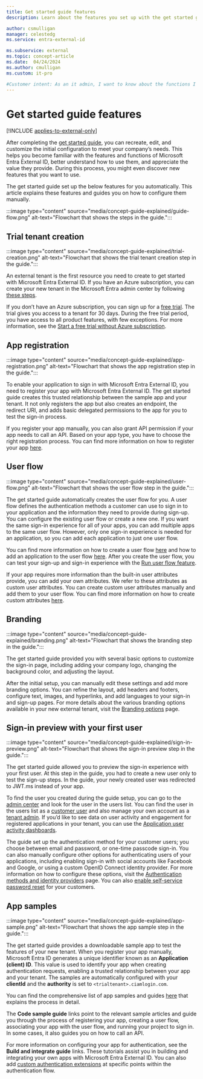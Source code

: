 ```yaml
---
title: Get started guide features
description: Learn about the features you set up with the get started guide. 

author: csmulligan
manager: celestedg
ms.service: entra-external-id

ms.subservice: external
ms.topic: concept-article
ms.date:  04/24/2024
ms.author: cmulligan
ms.custom: it-pro

#Customer intent: As an it admin, I want to know about the functions I set up with the get started guide so that I can understand the value of the features and how to use them.
---
```

# Get started guide features

[!INCLUDE [applies-to-external-only](../includes/applies-to-external-only.md)]

After completing the [get started guide](/entra/external-id/customers/quickstart-get-started-guide), you can recreate, edit, and customize the initial configuration to meet your company’s needs. This helps you become familiar with the features and functions of Microsoft Entra External ID, better understand how to use them, and appreciate the value they provide. During this process, you might even discover new features that you want to use.

The get started guide set up the below features for you automatically. This article explains these features and guides you on how to configure them manually.

:::image type="content" source="media/concept-guide-explained/guide-flow.png" alt-text="Flowchart that shows the steps in the guide.":::

## Trial tenant creation

:::image type="content" source="media/concept-guide-explained/trial-creation.png" alt-text="Flowchart that shows the trial tenant creation step in the guide.":::

An external tenant is the first resource you need to create to get started with Microsoft Entra External ID. If you have an Azure subscription, you can create your new tenant in the Microsoft Entra admin center by following [these steps](how-to-create-external-tenant-portal.md). 

If you don’t have an Azure subscription, you can sign up for a [free trial](quickstart-trial-setup.md#get-started-with-trying-out-external-id). The trial gives you access to a tenant for 30 days. During the free trial period, you have access to all product features, with few exceptions. For more information, see the [Start a free trial without Azure subscription](quickstart-trial-setup.md). 

## App registration

:::image type="content" source="media/concept-guide-explained/app-registration.png" alt-text="Flowchart that shows the app registration step in the guide.":::

To enable your application to sign in with Microsoft Entra External ID, you need to register your app with Microsoft Entra External ID. The get started guide creates this trusted relationship between the sample app and your tenant. It not only registers the app but also creates an endpoint, the redirect URI, and adds basic delegated permissions to the app for you to test the sign-in process.

If you register your app manually, you can also grant API permission if your app needs to call an API. Based on your app type, you have to choose the right registration process. You can find more information on how to register your app [here](how-to-register-ciam-app.md#choose-your-app-type).

## User flow

:::image type="content" source="media/concept-guide-explained/user-flow.png" alt-text="Flowchart that shows the user flow step in the guide.":::

The get started guide automatically creates the user flow for you. A user flow defines the authentication methods a customer can use to sign in to your application and the information they need to provide during sign-up. You can configure the existing user flow or create a new one. If you want the same sign-in experience for all of your apps, you can add multiple apps to the same user flow. However, only one sign-in experience is needed for an application, so you can add each application to just one user flow.

You can find more information on how to create a user flow [here](how-to-user-flow-sign-up-sign-in-customers.md) and how to add an application to the user flow [here](how-to-user-flow-add-application.md). After you create the user flow, you can test your sign-up and sign-in experience with the [Run user flow feature](how-to-test-user-flows.md).

If your app requires more information than the built-in user attributes provide, you can add your own attributes. We refer to these attributes as custom user attributes. You can create custom user attributes manually and add them to your user flow. You can find more information on how to create custom attributes [here](how-to-define-custom-attributes.md#create-custom-user-attributes).

## Branding

:::image type="content" source="media/concept-guide-explained/branding.png" alt-text="Flowchart that shows the branding step in the guide.":::

The get started guide provided you with several basic options to customize the sign-in page, including adding your company logo, changing the background color, and adjusting the layout. 

After the initial setup, you can manually edit these settings and add more branding options. You can refine the layout, add headers and footers, configure text, images, and hyperlinks, and add languages to your sign-in and sign-up pages. 
For more details about the various branding options available in your new external tenant, visit the [Branding options](how-to-customize-branding-customers.md) page.
 
## Sign-in preview with your first user

:::image type="content" source="media/concept-guide-explained/sign-in-preview.png" alt-text="Flowchart that shows the sign-in preview step in the guide.":::

The get started guide allowed you to preview the sign-in experience with your first user. At this step in the guide, you had to create a new user only to test the sign-up steps. In the guide, your newly created user was redirected to JWT.ms instead of your app.
 
To find the user you created during the guide setup, you can go to the [admin center](https://entra.microsoft.com/) and look for the user in the users list. You can find the user in the users list as a [customer user](how-to-manage-customer-accounts.md) and also manage your own account as a [tenant admin](how-to-manage-admin-accounts.md). If you’d like to see data on user activity and engagement for registered applications in your tenant, you can use the [Application user activity dashboards](how-to-user-insights.md).

The guide set up the authentication method for your customer users; you choose between email and password, or one-time passcode sign-in.
You can also manually configure other options for authenticating users of your applications, including enabling sign-in with social accounts like Facebook and Google, or using a custom OpenID Connect identity provider.
For more information on how to configure these options, visit the [Authentication methods and identity providers](concept-authentication-methods-customers.md) page. You can also [enable self-service password reset](how-to-enable-password-reset-customers.md) for your customers. 

## App samples

:::image type="content" source="media/concept-guide-explained/app-sample.png" alt-text="Flowchart that shows the app sample step in the guide.":::

The get started guide provides a downloadable sample app to test the features of your new tenant. When you register your app manually, Microsoft Entra ID generates a unique identifier known as an **Application (client) ID**. This value is used to identify your app when creating authentication requests, enabling a trusted relationship between your app and your tenant. The samples are automatically configured with your **clientId** and the **authority** is set to `<trialtenant>.ciamlogin.com`.

You can find the comprehensive list of app samples and guides [here](samples-ciam-all.md) that explains the process in detail.

The **Code sample guide** links point to the relevant sample articles and guide you through the process of registering your app, creating a user flow, associating your app with the user flow, and running your project to sign in. In some cases, it also guides you on how to call an API.

For more information on configuring your app for authentication, see the **Build and integrate guide** links. These tutorials assist you in building and integrating your own apps with Microsoft Entra External ID. You can also add [custom authentication extensions](concept-custom-extensions.md) at specific points within the authentication flow.

